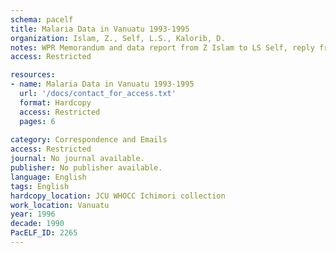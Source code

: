 ```yaml
---
schema: pacelf
title: Malaria Data in Vanuatu 1993-1995
organization: Islam, Z., Self, L.S., Kalorib, D.
notes: WPR Memorandum and data report from Z Islam to LS Self, reply from Self and Kalorib Vanuatu DOH
access: Restricted

resources:
- name: Malaria Data in Vanuatu 1993-1995
  url: '/docs/contact_for_access.txt'
  format: Hardcopy
  access: Restricted
  pages: 6
 
category: Correspondence and Emails
access: Restricted
journal: No journal available.
publisher: No publisher available. 
language: English 
tags: English 
hardcopy_location: JCU WHOCC Ichimori collection
work_location: Vanuatu
year: 1996
decade: 1990
PacELF_ID: 2265
---
```

